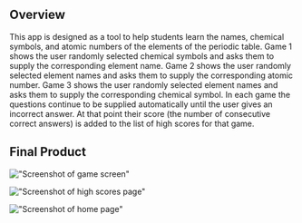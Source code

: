 ## Overview

This app is designed as a tool to help students learn the names, chemical symbols, and atomic numbers of the elements of the periodic table. 
Game 1 shows the user randomly selected chemical symbols and asks them to supply the corresponding element name.
Game 2 shows the user randomly selected element names and asks them to supply the corresponding atomic number.
Game 3 shows the user randomly selected element names and asks them to supply the corresponding chemical symbol.
In each game the questions continue to be supplied automatically until the user gives an incorrect answer. At that point their score (the number of consecutive correct answers) is added to the list of high scores for that game.

## Final Product

!["Screenshot of game screen"](https://github.com/AngusJK/elements/blob/master/docs/elements-gamescreen.png?raw=true)

!["Screenshot of high scores page"](https://github.com/AngusJK/elements/blob/master/docs/elements-highscores.png?raw=true)

!["Screenshot of home page"](https://github.com/AngusJK/elements/blob/master/docs/elements-homepage.png?raw=true)

